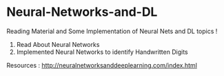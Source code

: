 <h1>Neural-Networks-and-DL</h1>

Reading Material and Some Implementation of Neural Nets and DL topics ! <br/>

1. Read About Neural Networks <br/>
2. Implemented Neural Networks to identify Handwritten Digits <br/>

Resources : http://neuralnetworksanddeeplearning.com/index.html
